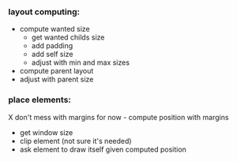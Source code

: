### layout computing:
- compute wanted size
    - get wanted childs size
    - add padding
    - add self size
    - adjust with min and max sizes
- compute parent layout
- adjust with parent size

### place elements:
X don't mess with margins for now - compute position with margins
- get window size
- clip element (not sure it's needed)
- ask element to draw itself given computed position

